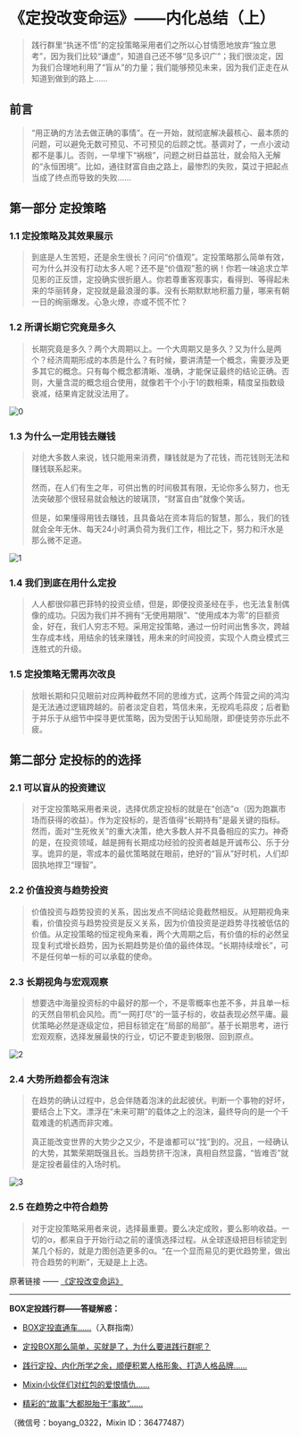 # 《定投改变命运》——内化总结（上）

> 践行群里“执迷不悟”的定投策略采用者们之所以心甘情愿地放弃“独立思考”，因为我们比较“谦虚”，知道自己还不够“见多识广”；我们很淡定，因为我们合理地利用了“盲从”的力量；我们能够预见未来，因为我们正走在从知道到做到的路上……

## 前言

> “用正确的方法去做正确的事情”。在一开始，就彻底解决最核心、最本质的问题，可以避免无数可预见、不可预见的后顾之忧。基调对了，一点小波动都不是事儿。否则，一早埋下“祸根”，问题之树日益茁壮，就会陷入无解的“永恒困境”。比如，通往财富自由之路上，最惨烈的失败，莫过于把起点当成了终点而导致的失败……

## 第一部分 定投策略

### 1.1 定投策略及其效果展示

> 到底是人生苦短，还是余生很长？问问“价值观”。定投策略那么简单有效，可为什么并没有打动太多人呢？还不是“价值观”惹的祸！你若一味追求立竿见影的正反馈，定投确实很折磨人。你若尊重客观事实，看得到、等得起未来的华丽转身，定投就是最浪漫的事。没有长期默默地积蓄力量，哪来有朝一日的绚丽爆发。心急火燎，亦或不慌不忙？

### 1.2 所谓长期它究竟是多久

> 长期究竟是多久？两个大周期以上。一个大周期又是多久？又为什么是两个？经济周期形成的本质是什么？有时候，要讲清楚一个概念，需要涉及更多其它的概念。只有每个概念都清晰、准确，才能保证最终的结论正确。否则，大量含混的概念组合使用，就像若干个小于1的数相乘，精度呈指数级衰减，结果肯定就没法用了。



![0](https://wx4.sinaimg.cn/large/b5250d7dly1g8yh2ijfutj20rb0ki7kl.jpg)

### 1.3 为什么一定用钱去赚钱

> 对绝大多数人来说，钱只能用来消费，赚钱就是为了花钱，而花钱则无法和赚钱联系起来。
>
> 然而，在人们有生之年，可供出售的时间极其有限，无论你多么努力，也无法突破那个很轻易就会触达的玻璃顶，“财富自由”就像个笑话。
>
> 但是，如果懂得用钱去赚钱，且具备站在资本背后的智慧，那么，我们的钱就会全年无休、每天24小时满负荷为我们工作，相比之下，努力和汗水是那么微不足道。

![1](https://onregularinvesting.com/images/Figure09.png)

### 1.4 我们到底在用什么定投

> 人人都很仰慕巴菲特的投资业绩，但是，即便投资圣经在手，也无法复制偶像的成功。只因为我们并不拥有“无使用期限”、“使用成本为零”的巨额资金，好在，我们人穷志不短。采用定投策略，通过一份时间出售多次，跨越生存成本线，用结余的钱来赚钱，用未来的时间投资，实现个人商业模式三连胜式的升级。

### 1.5 定投策略无需再次改良

> 放眼长期和只见眼前对应两种截然不同的思维方式，这两个阵营之间的鸿沟是无法通过逻辑跨越的。前者淡定自若，笃信未来，无视鸡毛蒜皮；后者勤于并乐于从细节中探寻更优策略，因为受困于认知局限，即便徒劳亦乐此不疲。

## 第二部分 定投标的的选择

### 2.1 可以盲从的投资建议

> 对于定投策略采用者来说，选择优质定投标的就是在“创造”α（因为跑赢市场而获得的收益）。作为定投标的，是否值得“长期持有”是最关键的指标。然而，面对“生死攸关”的重大决策，绝大多数人并不具备相应的实力。神奇的是，在投资领域，越是拥有长期成功经验的投资者越是开诚布公、乐于分享。诡异的是，零成本的最优策略就在眼前，绝好的“盲从”好时机，人们却固执地捍卫“理智”。

### 2.2 价值投资与趋势投资

> 价值投资与趋势投资的关系，因出发点不同结论竟截然相反。从短期视角来看，价值投资与趋势投资是反义关系，因为价值投资是逆趋势寻找被低估的价值。从定投策略的恒定视角来看，两个大周期之后，有价值的标的必然呈现复利式增长趋势，因为长期趋势是价值的最终体现。“长期持续增长”，可不是任何单一标的可以承载的使命。

### 2.3 长期视角与宏观观察

> 想要选中海量投资标的中最好的那一个，不是零概率也差不多，并且单一标的天然自带机会风险。而“一网打尽”的一篮子标的，收益表现必然平庸。最优策略必然是逐级定位，把目标锁定在“局部的局部”。基于长期思考，进行宏观观察，选择发展最快的行业，切记不要走到极限、回到原点。

![2](https://onregularinvesting.com/images/Figure16.png)

### 2.4 大势所趋都会有泡沫

> 在趋势的确认过程中，总会伴随着泡沫的此起彼伏。判断一个事物的好坏，要结合上下文。漂浮在“未来可期”的载体之上的泡沫，最终导向的是一个千载难逢的机遇而非灾难。
>
> 真正能改变世界的大势少之又少，不是谁都可以“找”到的。况且，一经确认的大势，其繁荣期既强且长。当趋势挤干泡沫，真相自然显露，“皆难否”就是定投者最佳的入场时机。

![3](https://onregularinvesting.com/images/Figure18.png)

### 2.5 在趋势之中符合趋势

> 对于定投策略采用者来说，选择最重要。要么决定成败，要么影响收益。一切的α，都来自于开始行动之前的谨慎选择过程。从全球逐级把目标锁定到某几个标的，就是力图创造更多的α。“在一个显而易见的更优趋势里，做出符合趋势的判断”，无疑是上上选。

原著链接 —— [《定投改变命运》](https://onregularinvesting.com/#/cn/)

------

**BOX定投践行群——答疑解惑：**

- [BOX定投直通车……](https://www.weibo.com/ttarticle/p/show?id=2309404408895383666772#_0)（入群指南）
- [定投BOX那么简单，买就是了，为什么要进践行群呢？](https://www.weibo.com/ttarticle/p/show?id=2309404411443947634892&mod=zwenzhang)
- [践行定投、内化所学之余，顺便积累人格形象、打造人格品牌……](https://weibo.com/ttarticle/p/show?id=2309404414231880532083&mod=zwenzhang)

- [Mixin小伙伴们对红包的爱恨情仇……](https://media.weibo.cn/article?id=2309404422298240155752)
- [精彩的“故事”大都脱胎于“事故”……](https://media.weibo.cn/article?id=2309404426650241597458)

（微信号：boyang_0322，Mixin ID：36477487）
